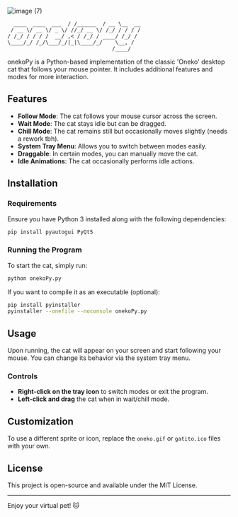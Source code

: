 
![image (7)](https://github.com/user-attachments/assets/471d9236-4789-414a-af82-4791cb694884)

```                    __         ____       
  ____  ____  ___  / /______  / __ \__  __
 / __ \/ __ \/ _ \/ //_/ __ \/ /_/ / / / /
/ /_/ / / / /  __/ ,< / /_/ / ____/ /_/ / 
\____/_/ /_/\___/_/|_|\____/_/    \__, /  
                                 /____/    
```                                               
onekoPy is a Python-based implementation of the classic 'Oneko' desktop cat that follows your mouse pointer. It includes additional features and modes for more interaction.

## Features
- **Follow Mode**: The cat follows your mouse cursor across the screen.
- **Wait Mode**: The cat stays idle but can be dragged.
- **Chill Mode**: The cat remains still but occasionally moves slightly (needs a rework tbh).
- **System Tray Menu**: Allows you to switch between modes easily.
- **Draggable**: In certain modes, you can manually move the cat.
- **Idle Animations**: The cat occasionally performs idle actions.

## Installation

### Requirements
Ensure you have Python 3 installed along with the following dependencies:
```sh
pip install pyautogui PyQt5
```

### Running the Program
To start the cat, simply run:
```sh
python onekoPy.py
```

If you want to compile it as an executable (optional):
```sh
pip install pyinstaller
pyinstaller --onefile --noconsole onekoPy.py
```

## Usage
Upon running, the cat will appear on your screen and start following your mouse. You can change its behavior via the system tray menu.

### Controls
- **Right-click on the tray icon** to switch modes or exit the program.
- **Left-click and drag** the cat when in wait/chill mode.

## Customization
To use a different sprite or icon, replace the `oneko.gif` or `gatito.ico` files with your own.

## License
This project is open-source and available under the MIT License.

---
Enjoy your virtual pet! 🐱
